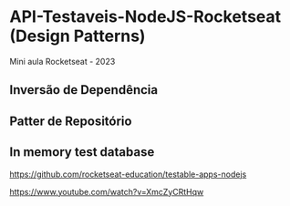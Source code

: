 # API-Testaveis-NodeJS-Rocketseat (Design Patterns)

Mini aula Rocketseat - 2023


## Inversão de Dependência

## Patter de Repositório

## In memory test database


https://github.com/rocketseat-education/testable-apps-nodejs

https://www.youtube.com/watch?v=XmcZyCRtHqw
